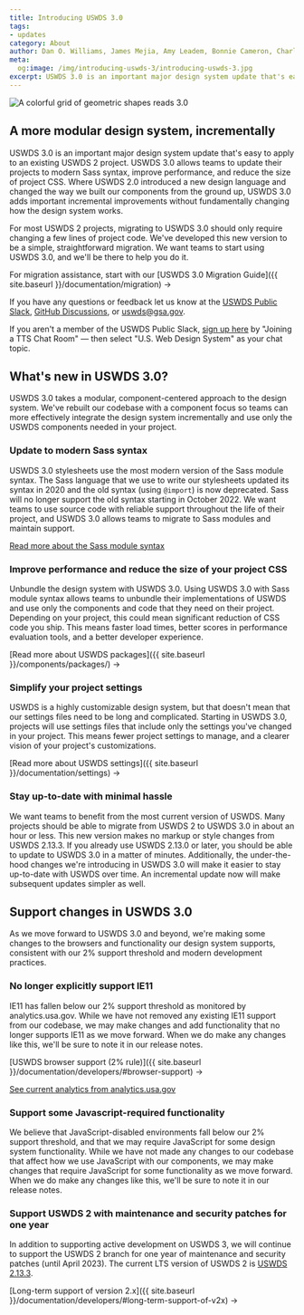 ```yaml
---
title: Introducing USWDS 3.0
tags:
- updates
category: About
author: Dan O. Williams, James Mejia, Amy Leadem, Bonnie Cameron, Charlie Mahoney
meta:
  og:image: /img/introducing-uswds-3/introducing-uswds-3.jpg
excerpt: USWDS 3.0 is an important major design system update that's easy to apply to an existing USWDS 2 project. USWDS 3.0 allows teams to update their projects to modern Sass syntax, improve performance, and reduce the size of project CSS.
---
```


<img src="{{ site.baseurl }}/img/introducing-uswds-3/introducing-uswds-3.jpg" alt="A colorful grid of geometric shapes reads 3.0" class="width-full tablet:width-tablet-lg maxw-full tablet:maxw-tablet-lg">

## A more modular design system, incrementally

USWDS 3.0 is an important major design system update that's easy to apply to an existing USWDS 2 project. USWDS 3.0 allows teams to update their projects to modern Sass syntax, improve performance, and reduce the size of project CSS. Where USWDS 2.0 introduced a new design language and changed the way we built our components from the ground up, USWDS 3.0 adds important incremental improvements without fundamentally changing how the design system works.

For most USWDS 2 projects, migrating to USWDS 3.0 should only require changing  a few lines of project code. We've developed this new version to be a simple, straightforward migration. We want teams to start using USWDS 3.0, and we'll be there to help you do it.

For migration assistance, start with our [USWDS 3.0 Migration Guide]({{ site.baseurl }}/documentation/migration) → 

If you have any questions or feedback let us know at the [USWDS Public Slack](https://gsa-tts.slack.com/archives/uswds-public), [GitHub Discussions](https://github.com/uswds/uswds/discussions), or [uswds@gsa.gov](mailto:uswds@gsa.gov). 

If you aren't a member of the USWDS Public Slack, [sign up here](https://chat.18f.gov/) by "Joining a TTS Chat Room" — then select "U.S. Web Design System" as your chat topic.

## What's new in USWDS 3.0?
USWDS 3.0 takes a modular, component-centered approach to the design system. We've rebuilt our codebase with a component focus so teams can more effectively integrate the design system incrementally and use only the USWDS components needed in your project.

### Update to modern Sass syntax 

USWDS 3.0 stylesheets use the most modern version of the Sass module syntax. The Sass language that we use to write our stylesheets updated its syntax in 2020 and the old syntax (using `@import`) is now deprecated. Sass will no longer support the old syntax starting in October 2022. We want teams to use source code with reliable support throughout the life of their project, and USWDS 3.0 allows teams to migrate to Sass modules and maintain support.

[Read more about the Sass module syntax](https://sass-lang.com/blog/the-module-system-is-launched)

### Improve performance and reduce the size of your project CSS 

Unbundle the design system with USWDS 3.0. Using USWDS 3.0 with Sass module syntax allows teams to unbundle their implementations of USWDS and use only the components and code that they need on their project. Depending on your project, this could mean significant reduction of CSS code you ship. This means faster load times, better scores in performance evaluation tools, and a better developer experience. 

[Read more about USWDS packages]({{ site.baseurl }}/components/packages/) →

### Simplify your project settings

USWDS is a highly customizable design system, but that doesn't mean that our settings files need to be long and complicated. Starting in USWDS 3.0, projects will use settings files that include only the settings you've changed in your project. This means fewer project settings to manage, and a clearer vision of your project's customizations. 

[Read more about USWDS settings]({{ site.baseurl }}/documentation/settings) → 

### Stay up-to-date with minimal hassle

We want teams to benefit from the most current version of USWDS. Many projects should be able to migrate from USWDS 2 to USWDS 3.0 in about an hour or less. This new version makes no markup or style changes from USWDS 2.13.3. If you already use USWDS 2.13.0 or later, you should be able to update to USWDS 3.0 in a matter of minutes. Additionally, the under-the-hood changes we're introducing in USWDS 3.0 will make it easier to stay up-to-date with USWDS over time. An incremental update now will make subsequent updates simpler as well. 

## Support changes in USWDS 3.0

As we move forward to USWDS 3.0 and beyond, we're making some changes to the browsers and functionality our design system supports, consistent with our 2% support threshold and modern development practices.

### No longer explicitly support IE11

IE11 has fallen below our 2% support threshold as monitored by analytics.usa.gov. While we have not removed any existing IE11 support from our codebase, we may make changes and add functionality that no longer supports IE11 as we move forward. When we do make any changes like this, we'll be sure to note it in our release notes.

[USWDS browser support (2% rule)]({{ site.baseurl }}/documentation/developers/#browser-support) →

[See current analytics from analytics.usa.gov](https://analytics.usa.gov/)

### Support some Javascript-required functionality 

We believe that JavaScript-disabled environments fall below our 2% support threshold, and that we may require JavaScript for some design system functionality. While we have not made any changes to our codebase that affect how we use JavaScript with our components, we may make changes that require JavaScript for some functionality as we move forward. When we do make any changes like this, we'll be sure to note it in our release notes.

### Support USWDS 2 with maintenance and security patches for one year

In addition to supporting active development on USWDS 3, we will continue to support the USWDS 2 branch for one year of maintenance and security patches (until April 2023). The current LTS version of USWDS 2 is [USWDS 2.13.3](https://github.com/uswds/uswds/releases/tag/v2.13.3).

[Long-term support of version 2.x]({{ site.baseurl }}/documentation/developers/#long-term-support-of-v2x) → 

